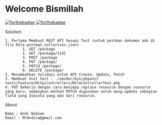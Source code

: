 # Welcome Bismillah

[![forthebadge](https://forthebadge.com/images/badges/built-with-love.svg)](https://forthebadge.com)
[![forthebadge](https://forthebadge.com/images/badges/built-by-developers.svg)](https://forthebadge.com)

Solution

    1. Pertama Membuat REST API Sesuai Test (untuk postman dokumen ada di file Mile.postman_collection.json)
            1. GET /package
            2. GET /package/{id}
            3. POST /package
            4. PUT /package/
            5. PATCH /package/
            6. DELETE /package/
    2. Menambahkan Validasi untuk API Create, Update, Patch
    3. Membuat Unit test : ./vendor/bin/phpunit tests/Feature/Http/Controllers/MileControllerTest.php
    4. PUT bekerja dengan cara menimpa replace resource dengan resource yang baru. sedangkan method PATCH digunakan untuk meng-update sebagian field yang diminta yang ada dari resource.

About

    Nama : Andi Wibowo
    Email : MrAndiiw@gmail.com
